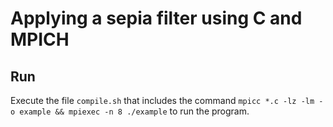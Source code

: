 # Applying a sepia filter using C and MPICH

## Run
Execute the file `compile.sh` that includes the command `mpicc *.c -lz -lm -o example && mpiexec -n 8 ./example` to run the program.
